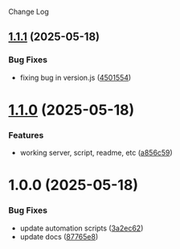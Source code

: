 Change Log

## [1.1.1](https://github.com/lukeocodes/mcp-server-npms/compare/v1.1.0...v1.1.1) (2025-05-18)


### Bug Fixes

* fixing bug in version.js ([4501554](https://github.com/lukeocodes/mcp-server-npms/commit/45015540fa9dd3d2705345cd6fcdb7a82e65665d))

# [1.1.0](https://github.com/lukeocodes/mcp-server-npms/compare/v1.0.0...v1.1.0) (2025-05-18)


### Features

* working server, script, readme, etc ([a856c59](https://github.com/lukeocodes/mcp-server-npms/commit/a856c59b457d916b02b7b6e17915253cde912915))

# 1.0.0 (2025-05-18)


### Bug Fixes

* update automation scripts ([3a2ec62](https://github.com/lukeocodes/mcp-server-npms/commit/3a2ec624111e1c7e03509192e97dd54a40cc60fd))
* update docs ([87765e8](https://github.com/lukeocodes/mcp-server-npms/commit/87765e81d4f98ed7a756c25da8a505047d4317fd))
